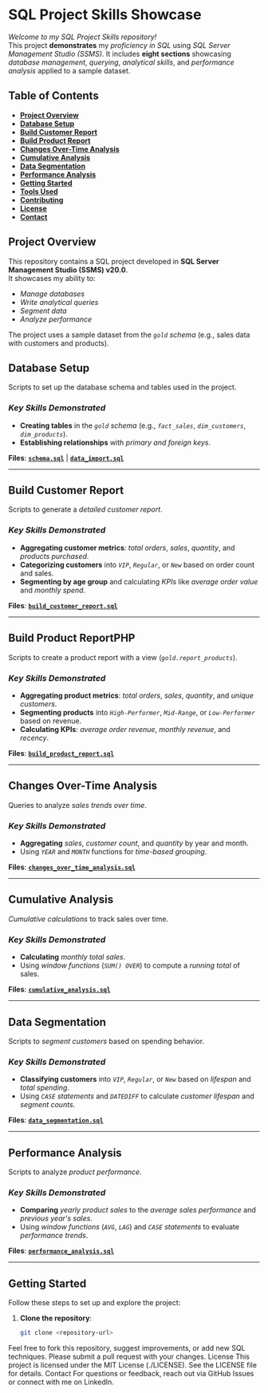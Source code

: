 # **SQL Project Skills Showcase**

*Welcome to my SQL Project Skills repository!*  
This project **demonstrates** my *proficiency in SQL* using *SQL Server Management Studio (SSMS)*. It includes **eight sections** showcasing *database management*, *querying*, *analytical skills*, and *performance analysis* applied to a sample dataset.

## **Table of Contents**

- [**Project Overview**](#project-overview)
- [**Database Setup**](#database-setup)
- [**Build Customer Report**](#build-customer-report)
- [**Build Product Report**](#build-product-report)
- [**Changes Over-Time Analysis**](#changes-over-time-analysis)
- [**Cumulative Analysis**](#cumulative-analysis)
- [**Data Segmentation**](#data-segmentation)
- [**Performance Analysis**](#performance-analysis)
- [**Getting Started**](#getting-started)
- [**Tools Used**](#tools-used)
- [**Contributing**](#contributing)
- [**License**](#license)
- [**Contact**](#contact)

## **Project Overview**

This repository contains a SQL project developed in **SQL Server Management Studio (SSMS) v20.0**.  
It showcases my ability to:  
- *Manage databases*  
- *Write analytical queries*  
- *Segment data*  
- *Analyze performance*

The project uses a sample dataset from the *`gold` schema* (e.g., sales data with customers and products).

## **Database Setup**

Scripts to set up the database schema and tables used in the project.

### *Key Skills Demonstrated*
- **Creating tables** in the *`gold` schema* (e.g., *`fact_sales`*, *`dim_customers`*, *`dim_products`*).  
- **Establishing relationships** with *primary and foreign keys*.

**Files**: [**`schema.sql`**](./schema.sql) | [**`data_import.sql`**](./data_import.sql)

---

## **Build Customer Report**

Scripts to generate a *detailed customer report*.

### *Key Skills Demonstrated*
- **Aggregating customer metrics**: *total orders*, *sales*, *quantity*, and *products purchased*.  
- **Categorizing customers** into *`VIP`*, *`Regular`*, or *`New`* based on order count and sales.  
- **Segmenting by age group** and calculating *KPIs* like *average order value* and *monthly spend*.

**Files**: [**`build_customer_report.sql`**](./build_customer_report.sql)

---

## **Build Product ReportPHP**

Scripts to create a product report with a view (*`gold.report_products`*).

### *Key Skills Demonstrated*
- **Aggregating product metrics**: *total orders*, *sales*, *quantity*, and *unique customers*.  
- **Segmenting products** into *`High-Performer`*, *`Mid-Range`*, or *`Low-Performer`* based on revenue.  
- **Calculating KPIs**: *average order revenue*, *monthly revenue*, and *recency*.

**Files**: [**`build_product_report.sql`**](./build_product_report.sql)

---

## **Changes Over-Time Analysis**

Queries to analyze *sales trends over time*.

### *Key Skills Demonstrated*
- **Aggregating** *sales*, *customer count*, and *quantity* by year and month.  
- Using *`YEAR`* and *`MONTH`* functions for *time-based grouping*.

**Files**: [**`changes_over_time_analysis.sql`**](./changes_over_time_analysis.sql)

---

## **Cumulative Analysis**

*Cumulative calculations* to track sales over time.

### *Key Skills Demonstrated*
- **Calculating** *monthly total sales*.  
- Using *window functions* (*`SUM() OVER`*) to compute a *running total* of sales.

**Files**: [**`cumulative_analysis.sql`**](./cumulative_analysis.sql)

---

## **Data Segmentation**

Scripts to *segment customers* based on spending behavior.

### *Key Skills Demonstrated*
- **Classifying customers** into *`VIP`*, *`Regular`*, or *`New`* based on *lifespan* and *total spending*.  
- Using *`CASE` statements* and *`DATEDIFF`* to calculate *customer lifespan* and *segment counts*.

**Files**: [**`data_segmentation.sql`**](./data_segmentation.sql)

---

## **Performance Analysis**

Scripts to analyze *product performance*.

### *Key Skills Demonstrated*
- **Comparing** *yearly product sales* to the *average sales performance* and *previous year's sales*.  
- Using *window functions* (*`AVG`*, *`LAG`*) and *`CASE` statements* to evaluate *performance trends*.

**Files**: [**`performance_analysis.sql`**](./performance_analysis.sql)

---

## **Getting Started**

Follow these steps to set up and explore the project:

1. **Clone the repository**:
   ```bash
   git clone <repository-url>
Feel free to fork this repository, suggest improvements, or add new SQL techniques. Please submit a pull request with your changes.
License
This project is licensed under the MIT License (./LICENSE). See the LICENSE file for details.
Contact
For questions or feedback, reach out via GitHub Issues or connect with me on LinkedIn.

